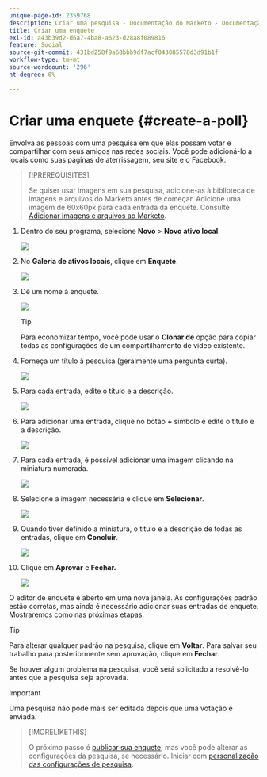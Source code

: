 ```yaml
---
unique-page-id: 2359768
description: Criar uma pesquisa - Documentação do Marketo - Documentação do produto
title: Criar uma enquete
exl-id: a43b39d2-d6a7-4ba8-a623-d28a8f089816
feature: Social
source-git-commit: 431bd258f9a68bbb9df7acf043085578d3d91b1f
workflow-type: tm+mt
source-wordcount: '296'
ht-degree: 0%

---
```


# Criar uma enquete {#create-a-poll}

Envolva as pessoas com uma pesquisa em que elas possam votar e compartilhar com seus amigos nas redes sociais. Você pode adicioná-lo a locais como suas páginas de aterrissagem, seu site e o Facebook.

>[!PREREQUISITES]
>
>Se quiser usar imagens em sua pesquisa, adicione-as à biblioteca de imagens e arquivos do Marketo antes de começar. Adicione uma imagem de 60x60px para cada entrada da enquete. Consulte [Adicionar imagens e arquivos ao Marketo](/help/marketo/product-docs/demand-generation/images-and-files/add-images-and-files-to-marketo.md).

1. Dentro do seu programa, selecione **Novo** > **Novo ativo local**.

   ![](assets/image2014-9-18-18-3a18-3a41.png)

1. No **Galeria de ativos locais**, clique em **Enquete**.

   ![](assets/image2014-9-18-18-3a18-3a47.png)

1. Dê um nome à enquete.

   ![](assets/image2014-9-18-18-3a18-3a55.png)

   >[!TIP]
   >
   >Para economizar tempo, você pode usar o **Clonar de** opção para copiar todas as configurações de um compartilhamento de vídeo existente.

1. Forneça um título à pesquisa (geralmente uma pergunta curta).

   ![](assets/image2014-9-18-18-3a19-3a14.png)

1. Para cada entrada, edite o título e a descrição.

   ![](assets/image2014-9-18-18-3a19-3a23.png)

1. Para adicionar uma entrada, clique no botão **+** símbolo e edite o título e a descrição.

   ![](assets/image2014-9-18-18-3a19-3a30.png)

1. Para cada entrada, é possível adicionar uma imagem clicando na miniatura numerada.

   ![](assets/image2014-9-18-18-3a19-3a37.png)

1. Selecione a imagem necessária e clique em **Selecionar**.

   ![](assets/image2014-9-18-18-3a19-3a44.png)

1. Quando tiver definido a miniatura, o título e a descrição de todas as entradas, clique em **Concluir**.

   ![](assets/image2014-9-18-18-3a19-3a50.png)

1. Clique em **Aprovar** e **Fechar.**

   ![](assets/image2014-9-18-18-3a19-3a57.png)

O editor de enquete é aberto em uma nova janela. As configurações padrão estão corretas, mas ainda é necessário adicionar suas entradas de enquete. Mostraremos como nas próximas etapas.

>[!TIP]
>
>Para alterar qualquer padrão na pesquisa, clique em **Voltar**. Para salvar seu trabalho para posteriormente sem aprovação, clique em **Fechar**.

Se houver algum problema na pesquisa, você será solicitado a resolvê-lo antes que a pesquisa seja aprovada.

>[!IMPORTANT]
>
>Uma pesquisa não pode mais ser editada depois que uma votação é enviada.

>[!MORELIKETHIS]
>
>O próximo passo é [publicar sua enquete](/help/marketo/product-docs/demand-generation/social/creating-a-poll/publish-a-poll.md), mas você pode alterar as configurações da pesquisa, se necessário. Iniciar com [personalização das configurações de pesquisa](/help/marketo/product-docs/demand-generation/social/creating-a-poll/customize-poll-settings.md).

